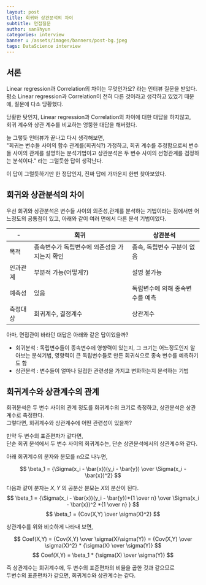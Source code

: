 ```yaml
---
layout: post
title: 회귀와 상관분석의 차이
subtitle: 면접질문
author: san9hyun
categories: interview 
banner : /assets/images/banners/post-bg.jpeg
tags: DataScience interview 
---
```


## 서론

Linear regression과 Correlation의 차이는 무엇인가요? 라는 인터뷰 질문을 받았다.<br>
평소 Linear regression과 Correlation이 전혀 다른 것이라고 생각하고 있었기 때문에, 질문에 다소 당황했다.<br>

당황한 탓인지, Linear regression과 Correlation의 차이에 대한 대답을 하지않고,<br>
회귀 계수와 상관 계수를 비교하는 엉뚱한 대답을 해버렸다.<br>

늘 그렇듯 인터뷰가 끝나고 다시 생각해보면,<br>
"회귀는 변수들 사이의 함수 관계를(회귀식?) 가정하고, 회귀 계수를 추정함으로써 변수들 사이의 관계를 설명하는 분석기법이고 상관분석은 두 변수 사이의 선형관계를 검정하는 분석이다." 라는 그럴듯한 답이 생각난다.

이 답이 그럴듯하기만 한 정답인지, 진짜 답에 가까운지 한번 찾아보았다.

## 회귀와 상관분석의 차이

우선 회귀와 상관분석은 변수들 사이의 의존성,관계를 분석하는 기법이라는 점에서만 어느정도의 공통점이 있고, 아래와 같이 여러 면에서 다른 분석 기법이었다.

|-|회귀|상관분석|
|---|---|---|
|목적|종속변수가 독립변수에 의존성을 가지는지 확인|종속, 독립변수 구분이 없음|
|인과관계|부분적 가능(어떻게?)|설명 불가능|
|예측성|있음|독립변수에 의해 종속변수를 예측|
|측정대상|회귀계수, 결정계수|상관계수|


아마, 면접관이 바라던 대답은 아래와 같은 답이었을까?

- 회귀분석 : 독립변수들이 종속변수에 영향력이 있는지, 그 크기는 어느정도인지 알아보는 분석기법, 영향력이 큰 독립변수들로 만든 회귀식으로 종속 변수를 예측하기도 함
- 상관분석 : 변수들이 얼마나 밀접한 관련성을 가지고 변화하는지 분석하는 기법 

## 회귀계수와 상관계수의 관계 

회귀분석은 두 변수 사이의 관계 정도를 회귀계수의 크기로 측정하고, 상관분석은 상관계수로 측정한다.<br>
그렇다면, 회귀계수와 상관계수에 어떤 관련성이 있을까?<br> 

만약 두 변수의 표준편차가 같다면,<br>
단순 회귀 분석에서 두 변수 사이의 회귀계수는, 단순 상관분석에서의 상관계수와 같다. <br>

아래 회귀계수의 분자와 분모를 n으로 나누면,

$$ \beta_1 = {\Sigma(x_i - \bar{x})(y_i - \bar{y}) \over \Sigma(x_i - \bar{x})^2}  $$

다음과 같이 분자는 $X,Y$ 의 공분산 분모는 $X$의 분산이 된다.
$$ \beta_1 = {\Sigma(x_i - \bar{x})(y_i - \bar{y})*{1 \over n} \over \Sigma(x_i - \bar{x})^2 *{1 \over n} }  $$
$$ \beta_1 = {Cov(X,Y) \over \sigma(X)^2}  $$

상관계수를 위와 비슷하게 나타내 보면,<br>

$$ Coef(X,Y) = {Cov(X,Y) \over \sigma(X)\sigma(Y)} =  {Cov(X,Y) \over \sigma(X)^2} * {\sigma(X) \over \sigma(Y)}  $$
$$ Coef(X,Y) =  \beta_1 * {\sigma(X) \over \sigma(Y)}  $$

즉 상관계수는 회귀계수에, 두 변수의 표준편차의 비율을 곱한 것과 같으므로<br>
두변수의 표준편차가 같으면, 회귀계수와 상관계수는 같다.
